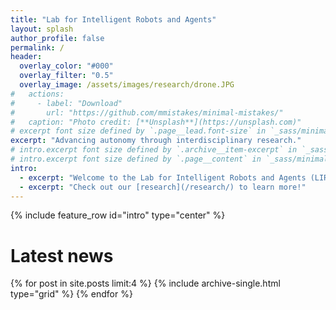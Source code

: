 ```yaml
---
title: "Lab for Intelligent Robots and Agents"
layout: splash
author_profile: false
permalink: /
header:
  overlay_color: "#000"
  overlay_filter: "0.5"
  overlay_image: /assets/images/research/drone.JPG
#   actions:
#     - label: "Download"
#       url: "https://github.com/mmistakes/minimal-mistakes/"
#   caption: "Photo credit: [**Unsplash**](https://unsplash.com)"
# excerpt font size defined by `.page__lead.font-size` in `_sass/minimal-mistakes/_page.scss`
excerpt: "Advancing autonomy through interdisciplinary research."
# intro.excerpt font size defined by `.archive__item-excerpt` in `_sass/minimal-mistakes/_archive.scss` (used to think so)
# intro.excerpt font size defined by `.page__content` in `_sass/minimal-mistakes/_pare.scss` (seems to be a little larger)
intro: 
  - excerpt: "Welcome to the Lab for Intelligent Robots and Agents (LIRA)! Our goal is to advance research on autonomous and intelligent systems with a focus on robots that interact with each other and humans. We primarily work at the intersection of robotics, artificial intelligence, and multi-agent systems, though we draw inspiration from other fields as well."
  - excerpt: "Check out our [research](/research/) to learn more!"
---
```


{% include feature_row id="intro" type="center" %}

<!-- # Highlighted projects -->

# Latest news

<!-- <div class="feature__wrapper">
  {% for post in site.posts limit:3 %}
     {% include archive-single.html %}
  {% endfor %}
</div> -->

<!-- grid__wrapped font sizes defined by `.archive__item-title` and `.archive__item-excerpt` in `_sass/minimal-mistakes/_archive.scss` -->
<div class="grid__wrapper">
  {% for post in site.posts limit:4 %}
    {% include archive-single.html type="grid" %}
  {% endfor %}
</div>

<!-- # Press

Our work has been highlighted at [UNITE.AI](https://www.unite.ai/ai-helps-train-teams-of-collaborative-robots-and-drones/). -->